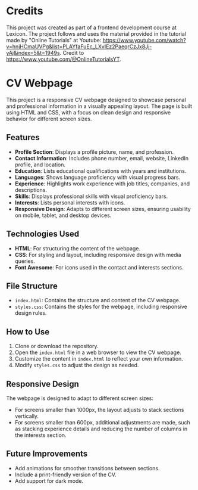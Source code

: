 # Credits
This project was created as part of a frontend development course at Lexicon. The project follows and uses the material provided in the tutorial made by "Online Tutorials" at Youtube: https://www.youtube.com/watch?v=hnjHCmaUVPg&list=PLAYfaFuEc_LXvIEz2PaeqrCzJx8Jj-yAj&index=5&t=1949s. Credit to https://www.youtube.com/@OnlineTutorialsYT.

# CV Webpage

This project is a responsive CV webpage designed to showcase personal and professional information in a visually appealing layout. The page is built using HTML and CSS, with a focus on clean design and responsive behavior for different screen sizes.

## Features

- **Profile Section**: Displays a profile picture, name, and profession.
- **Contact Information**: Includes phone number, email, website, LinkedIn profile, and location.
- **Education**: Lists educational qualifications with years and institutions.
- **Languages**: Shows language proficiency with visual progress bars.
- **Experience**: Highlights work experience with job titles, companies, and descriptions.
- **Skills**: Displays professional skills with visual proficiency bars.
- **Interests**: Lists personal interests with icons.
- **Responsive Design**: Adapts to different screen sizes, ensuring usability on mobile, tablet, and desktop devices.

## Technologies Used

- **HTML**: For structuring the content of the webpage.
- **CSS**: For styling and layout, including responsive design with media queries.
- **Font Awesome**: For icons used in the contact and interests sections.

## File Structure

- `index.html`: Contains the structure and content of the CV webpage.
- `styles.css`: Contains the styles for the webpage, including responsive design rules.

## How to Use

1. Clone or download the repository.
2. Open the `index.html` file in a web browser to view the CV webpage.
3. Customize the content in `index.html` to reflect your own information.
4. Modify `styles.css` to adjust the design as needed.

## Responsive Design

The webpage is designed to adapt to different screen sizes:
- For screens smaller than 1000px, the layout adjusts to stack sections vertically.
- For screens smaller than 600px, additional adjustments are made, such as stacking experience details and reducing the number of columns in the interests section.

## Future Improvements

- Add animations for smoother transitions between sections.
- Include a print-friendly version of the CV.
- Add support for dark mode.

